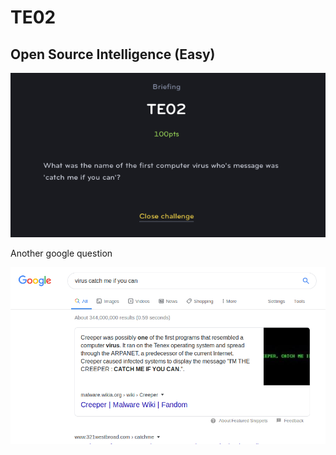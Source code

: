 # TE02
## Open Source Intelligence (Easy)

![TE02](TE02.png)

Another google question

![TE02_1](TE02_1.png)
